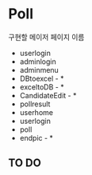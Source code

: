 # Poll

구현할 메이저 페이지 이름 
 - userlogin
 - adminlogin
 - adminmenu
 - DBtoexcel - *
 - exceltoDB - *
 - CandidateEdit - *
 - pollresult
 - userhome
 - userlogin
 - poll
 - endpic - * 

TO DO 
 -
